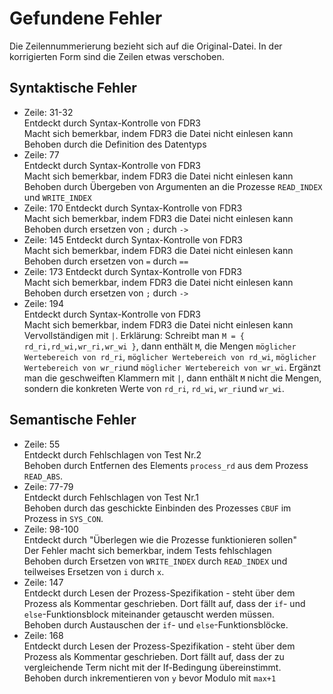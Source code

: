 # Gefundene Fehler
Die Zeilennummerierung bezieht sich auf die Original-Datei. In der korrigierten Form sind die Zeilen etwas verschoben.
## Syntaktische Fehler
* Zeile: 31-32  
  Entdeckt durch Syntax-Kontrolle von FDR3  
  Macht sich bemerkbar, indem FDR3 die Datei nicht einlesen kann  
  Behoben durch die Definition des Datentyps
* Zeile: 77  
  Entdeckt durch Syntax-Kontrolle von FDR3  
  Macht sich bemerkbar, indem FDR3 die Datei nicht einlesen kann  
  Behoben durch Übergeben von Argumenten an die Prozesse `READ_INDEX` und `WRITE_INDEX`
* Zeile: 170
  Entdeckt durch Syntax-Kontrolle von FDR3  
  Macht sich bemerkbar, indem FDR3 die Datei nicht einlesen kann  
  Behoben durch ersetzen von `;` durch `->`
* Zeile: 145
  Entdeckt durch Syntax-Kontrolle von FDR3  
  Macht sich bemerkbar, indem FDR3 die Datei nicht einlesen kann  
  Behoben durch ersetzen von `=` durch `==`
* Zeile: 173
  Entdeckt durch Syntax-Kontrolle von FDR3  
  Macht sich bemerkbar, indem FDR3 die Datei nicht einlesen kann  
  Behoben durch ersetzen von `;` durch `->`
* Zeile: 194  
  Entdeckt durch Syntax-Kontrolle von FDR3  
  Macht sich bemerkbar, indem FDR3 die Datei nicht einlesen kann  
  Vervollständigen mit `|`. Erklärung: Schreibt man `M = { rd_ri,rd_wi,wr_ri,wr_wi }`, dann enthält `M`, die Mengen `möglicher Wertebereich von rd_ri`, `möglicher Wertebereich von rd_wi`, `möglicher Wertebereich von wr_ri`und `möglicher Wertebereich von wr_wi`. Ergänzt man die geschweiften Klammern mit `|`, dann enthält `M` nicht die Mengen, sondern die konkreten Werte von `rd_ri`, `rd_wi`, `wr_ri`und `wr_wi`.

## Semantische Fehler
* Zeile: 55  
  Entdeckt durch Fehlschlagen von Test Nr.2  
  Behoben durch Entfernen des Elements `process_rd` aus dem Prozess `READ_ABS`.
* Zeile: 77-79  
  Entdeckt durch Fehlschlagen von Test Nr.1  
  Behoben durch das geschickte Einbinden des Prozesses `CBUF` im Prozess in `SYS_CON`.
* Zeile: 98-100  
  Entdeckt durch "Überlegen wie die Prozesse funktionieren sollen"  
  Der Fehler macht sich bemerkbar, indem Tests fehlschlagen  
  Behoben durch Ersetzen von `WRITE_INDEX` durch `READ_INDEX` und teilweises Ersetzen von `i` durch `x`.
* Zeile: 147  
  Entdeckt durch Lesen der Prozess-Spezifikation - steht über dem Prozess als Kommentar geschrieben. Dort fällt auf, dass der `if`- und `else`-Funktionsblock miteinander getauscht werden müssen.  
  Behoben durch Austauschen der `if`- und `else`-Funktionsblöcke.
* Zeile: 168  
  Entdeckt durch Lesen der Prozess-Spezifikation - steht über dem Prozess als Kommentar geschrieben. Dort fällt auf, dass der zu vergleichende Term nicht mit der If-Bedingung übereinstimmt.  
  Behoben durch inkrementieren von `y` bevor Modulo mit `max+1`

